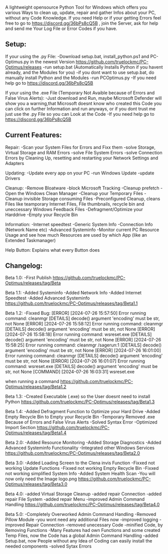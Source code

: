 A lightweight opensource Python Tool for Windows which offers you various Ways to clean up, update, repair and gather Infos about your PC, without any Code Knowledge.
If you need Help or if your getting Errors feel free to go to https://discord.gg/36bPs8cQ5B , join the Server, ask for help and send me Your Log File or Error Codes if you have.

Setup:
-
If your using the .py File:
-Download setup.bat, install_python.ps1 and PC-Optimus.py in the newest Version https://github.com/truelockmc/PC-Optimus/releases
-run setup.bat (Automatically Installs Python if you havent already, and the Modules for you)
-if you dont want to use setup.bat, do manually install Python and the Modules
-run PCOptimus.py
-If you need help go to https://discord.gg/36bPs8cQ5B

If your using the .exe File (Temporary Not Avaible because of Errors and False Virus Alerts):
-Just download and Run, maybe Microsoft Defender will show you a warning,that Microsoft doesnt know who created this Code you can click on further Information and run anyways, or if you dont trust me just use the .py File so you can Look at the Code
-If you need help go to https://discord.gg/36bPs8cQ5B

Current Features:
-
Repair:
-Scan your System Files for Errors and Fixx them
-solve Storage, Virtual Storage and RAM Errors
-solve File System Errors
-solve Connection Errors by Cleaning Up, resetting and restarting your Network Settings and Adapters

Updating:
-Update every app on your PC
-run Windows Update
-update Drivers

Cleanup:
-Remove Bloatware
-block Microsoft Tracking
-Cleanup prefetch
-Open the Windows Clean Manager
-Cleanup your Temporary Files
-Cleanup invisible Storage consuming Files
-Preconfigured Cleanup, cleans Files like teamporary Internet Files, File thumbnails, recycle bin and uneccessary Windows Feedback Files
-Defragment/Optimize your Harddrive
-Empty your Recycle Bin

Information:
-Internet speedtest
-Generic System Info
-Connection Info (Network Name etc)
-Advanced Systeminfo
-Monitor current PC Resource Usage and see how much Resources are used by which App (like an Extended Taskmanager)

Help Button:
Explains what every Button does

Changelog:
-
Beta 1.0:
-First Publish
https://github.com/truelockmc/PC-Optimus/releases/tag/Beta

Beta 1.1:
-Added Systeminfo
-Added Network Info
-Added Internet Speedtest
-Added Advanced Systeminfo
https://github.com/truelockmc/PC-Optimus/releases/tag/Beta1.1

Beta 1.2:
-Fixxed Bug:
[ERROR] [2024-07-26 15:57:50] Error running command: cleanmgr
[DETAILS] decode() argument 'encoding' must be str, not None
[ERROR] [2024-07-26 15:58:12] Error running command: cleanmgr
[DETAILS] decode() argument 'encoding' must be str, not None
[ERROR] [2024-07-26 15:58:18] Error running command: wsreset.exe
[DETAILS] decode() argument 'encoding' must be str, not None
[ERROR] [2024-07-26 15:58:25] Error running command: cleanmgr /sagerun:1
[DETAILS] decode() argument 'encoding' must be str, not None
[ERROR] [2024-07-26 16:01:00] Error running command: cleanmgr
[DETAILS] decode() argument 'encoding' must be str, not None
[ERROR] [2024-07-26 16:01:07] Error running command: wsreset.exe
[DETAILS] decode() argument 'encoding' must be str, not None
[COMMAND] [2024-07-26 16:03:31] wsreset.exe

when running a command
https://github.com/truelockmc/PC-Optimus/releases/tag/Beta1.2

Beta 1.3:
-Created Executable (.exe) so the User doesnt need to install Python
https://github.com/truelockmc/PC-Optimus/releases/tag/Beta1.3

Beta 1.4:
-Added Defragment Function to Optimize your Hard Drive
-Added Empty Recycle Bin to Empty your Recycle Bin
-Temporary Removed .exe Because of Errors and False Virus Alerts
-Solved Syntax Error
-Optimized Import Section
https://github.com/truelockmc/PC-Optimus/releases/tag/Beta1.4

Beta 2.0:
-Added Resource Monitoring
-Added Storage Diagnostics
-Added Advanced Systeminfo Functionality
-Integrated other Windows Services
https://github.com/truelockmc/PC-Optimus/releases/tag/Beta2.0

Beta 3.0:
-Added Loading Screen to the Clena invis Function
-Fixxed not working Update Functions
-Fixxed not working Empty Recycle Bin
-Fixxed not working simplified System Info
-Added System Health Scan
-You will now only need the Image logo.png
https://github.com/truelockmc/PC-Optimus/releases/tag/Beta3.0

Beta 4.0:
-added Virtual Storage Cleanup
-added repair Connection
-added repair File System
-added repair Menu
-improved Admin Command Handling
https://github.com/truelockmc/PC-Optimus/releases/tag/Beta4.0

Beta 5.0:
-Completely Overworked Admin Command Handling
-Removed Pillow Module
-you wont need any additional Files now
-improved logging
-improved Repair Connection
-removed unecessary Code
-minified Code, by Removing Functions
-Many Features had own Functions and some created Temp Files, now the Code has a global Admin Command Handling
-added Setup.bat, now People without any Idea of Coding can easily install the needed components
-solved Sytax Errors
